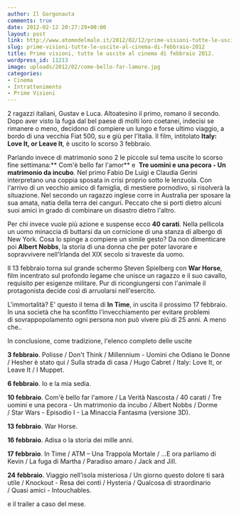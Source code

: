 ```yaml
---
author: Il Gorgonauta
comments: true
date: 2012-02-12 20:27:29+00:00
layout: post
link: http://www.atomodelmale.it/2012/02/12/prime-visioni-tutte-le-uscite-al-cinema-di-febbraio-2012/
slug: prime-visioni-tutte-le-uscite-al-cinema-di-febbraio-2012
title: Prime visioni, tutte le uscite al cinema di febbraio 2012.
wordpress_id: 11213
image: uploads/2012/02/come-bello-far-lamore.jpg
categories:
- Cinema
- Intrattenimento
- Prime Visioni
---
```



2 ragazzi italiani, Gustav e Luca. Altoatesino il primo, romano il secondo. Dopo aver visto la fuga dal bel paese di molti loro coetanei, indecisi se rimanere o meno, decidono di compiere un lungo e forse ultimo viaggio, a bordo di una vecchia Fiat 500, su e giù per l'Italia. Il film, intitolato **Italy: Love It, or Leave It**, è uscito lo scorso 3 febbraio.

Parlando invece di matrimonio sono 2 le piccole sul tema uscite lo scorso fine settimana:** Com'è bello far l'amor** e  **Tre uomini e una pecora - Un matrimonio da incubo**. Nel primo Fabio De Luigi e Claudia Gerini interpretano una coppia sposata in crisi proprio sotto le lenzuola. Con l'arrivo di un vecchio amico di famiglia, di mestiere pornodivo, si risolverà la situazione. Nel secondo un ragazzo inglese corre in Australia per sposare la sua amata, natia della terra dei canguri. Peccato che si porti dietro alcuni suoi amici in grado di combinare un disastro dietro l'altro.

Per chi invece vuole più azione e suspense ecco **40 carati**. Nella pellicola un uomo minaccia di buttarsi da un cornicione di una stanza di albergo di New York. Cosa lo spinge a compiere un simile gesto? Da non dimenticare poi **Albert Nobbs**, la storia di una donna che per poter lavorare e sopravvivere nell'Irlanda del XIX secolo si traveste da uomo.

Il 13 febbraio torna sul grande schermo Steven Spielberg con **War Horse**, film incentrato sul profondo legame che unisce un ragazzo e il suo cavallo, requisito per esigenze militare. Pur di ricongiungersi con l'animale il protagonista decide così di arruolarsi nell'esercito.

L'immortalità? E' questo il tema di **In Time**, in uscita il prossimo 17 febbraio. In una società che ha sconfitto l'invecchiamento per evitare problemi di sovrappopolamento ogni persona non può vivere più di 25 anni. A meno che..

In conclusione, come tradizione, l'elenco completo delle uscite

**3 febbraio**. Polisse / Don't Think / Millennium - Uomini che Odiano le Donne / Hesher è stato qui / Sulla strada di casa / Hugo Cabret / Italy: Love It, or Leave It / I Muppet.

**6 febbraio**. Io e la mia sedia.

**10 febbraio**. Com'è bello far l'amore / La Verità Nascosta / 40 carati / Tre uomini e una pecora - Un matrimonio da incubo / Albert Nobbs / Dorme / Star Wars - Episodio I - La Minaccia Fantasma (versione 3D).

**13 febbraio**. War Horse.

**16 febbraio**. Adisa o la storia dei mille anni.

**17 febbraio**. In Time / ATM – Una Trappola Mortale / ...E ora parliamo di Kevin / La fuga di Martha / Paradiso amaro / Jack and Jill.

**24 febbraio**. Viaggio nell'isola misteriosa / Un giorno questo dolore ti sarà utile / Knockout - Resa dei conti / Hysteria / Qualcosa di straordinario / Quasi amici - Intouchables.

e il trailer a caso del mese.

